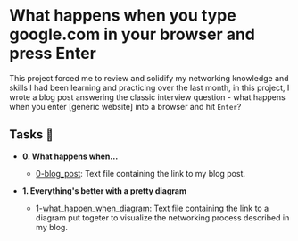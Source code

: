 # What happens when you type google.com in your browser and press Enter

This project forced me to review and solidify my networking knowledge and skills I had been learning
and practicing over the last month, in this project, I wrote a blog post
answering the classic interview question - what happens when you enter [generic
website] into a browser and hit `Enter`?

## Tasks :page_with_curl:

* **0. What happens when...**
  * [0-blog_post](./0-blog_post): Text file containing the link to my blog post.

* **1. Everything's better with a pretty diagram**
  * [1-what_happen_when_diagram](./1-what_happen_when_diagram): Text file
  containing the link to a diagram put togeter to visualize the networking
  process described in my blog.

